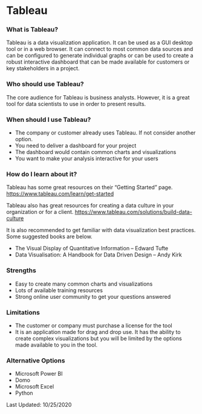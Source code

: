 # Tableau
### What is Tableau?
Tableau is a data visualization application.  It can be used as a GUI desktop tool or in a web browser.   It can connect to most common data sources and can be configured to generate individual graphs or can be used to create a robust interactive dashboard that can be made available for customers or key stakeholders in a project.

### Who should use Tableau?
The core audience for Tableau is business analysts.  However, it is a great tool for data scientists to use in order to present results.  

### When should I use Tableau?
* The company or customer already uses Tableau.  If not consider another option.
* You need to deliver a dashboard for your project
* The dashboard would contain common charts and visualizations
* You want to make your analysis interactive for your users

### How do I learn about it?
Tableau has some great resources on their “Getting Started” page.  
https://www.tableau.com/learn/get-started  

Tableau also has great resources for creating a data culture in your organization or for a client.
https://www.tableau.com/solutions/build-data-culture  

It is also recommended to get familiar with data visualization best practices.  Some suggested books are below.  
* The Visual Display of Quantitative Information – Edward Tufte
* Data Visualisation: A Handbook for Data Driven Design – Andy Kirk

### Strengths
* Easy to create many common charts and visualizations
* Lots of available training resources
* Strong online user community to get your questions answered

### Limitations
* The customer or company must purchase a license for the tool
* It is an application made for drag and drop use.  It has the ability to create complex visualizations but you will be limited by the options made available to you in the tool.

### Alternative Options
* Microsoft Power BI
* Domo
* Microsoft Excel
* Python

Last Updated:  10/25/2020
